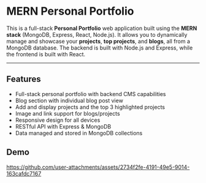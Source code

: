 # MERN Personal Portfolio

This is a full-stack **Personal Portfolio** web application built using the **MERN stack** (MongoDB, Express, React, Node.js). It allows you to dynamically manage and showcase your **projects**, **top projects**, and **blogs**, all from a MongoDB database. The backend is built with Node.js and Express, while the frontend is built with React.

---

## Features

-  Full-stack personal portfolio with backend CMS capabilities
-  Blog section with individual blog post view
-  Add and display projects and the top 3 highlighted projects
-  Image and link support for blogs/projects
-  Responsive design for all devices
-  RESTful API with Express & MongoDB
-  Data managed and stored in MongoDB collections

## Demo 
https://github.com/user-attachments/assets/2734f2fe-4191-49e5-9014-163cafdc7167
